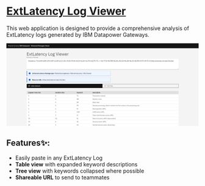 # [ExtLatency Log Viewer](https://extlatency.carrasco.dev/)

This web application is designed to provide a comprehensive analysis of ExtLatency logs generated by IBM Datapower Gateways.

![Preview of the web app for ExtLatency Log Viewer](static/readme-preview.png "ExtLatency Log Viewer")

## Features✨:

- Easily paste in any ExtLatency Log
- **Table view** with expanded keyword descriptions
- **Tree view** with keywords collapsed where possible
- **Shareable URL** to send to teammates
